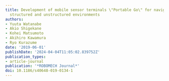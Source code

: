 ```yaml
---
title: Development of mobile sensor terminals \"Portable Go\" for navigation in informationally
  structured and unstructured environments
authors:
- Yuuta Watanabe
- Akio Shigekane
- Kohei Matsumoto
- Akihiro Kawamura
- Ryo Kurazume
date: '2019-06-01'
publishDate: '2024-04-04T11:05:02.839752Z'
publication_types:
- article-journal
publication: '*ROBOMECH Journal*'
doi: 10.1186/s40648-019-0134-1
---
```

